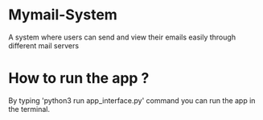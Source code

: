 # Mymail-System
A system where users can send and view their emails easily through different mail servers

# How to run the app ?
By typing 'python3 run app_interface.py' command you can run the app in the terminal.
